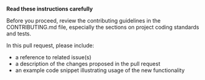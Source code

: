 **Read these instructions carefully**

Before you proceed, review the contributing guidelines in the CONTRIBUTING.md file, especially the sections on project coding standards and tests.

In this pull request, please include:

  - a reference to related issue(s)
  - a description of the changes proposed in the pull request
  - an example code snippet illustrating usage of the new functionality
